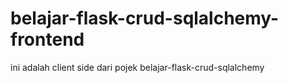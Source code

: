 # belajar-flask-crud-sqlalchemy-frontend
ini adalah client side dari pojek belajar-flask-crud-sqlalchemy
